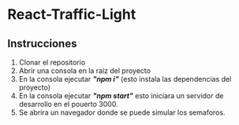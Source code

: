 # React-Traffic-Light
## Instrucciones
1. Clonar el repositorio
2. Abrir una consola en la raiz del proyecto
3. En la consola ejecutar ***"npm i"*** (esto instala las dependencias del proyecto)
4. En la consola ejecutar ***"npm start"*** esto iniciara un servidor de desarrollo en el pouerto 3000.
5. Se abrira un navegador donde se puede simular los semaforos.